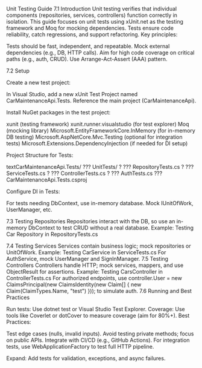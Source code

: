 Unit Testing Guide
7.1 Introduction
Unit testing verifies that individual components 
(repositories, services, controllers) function correctly in isolation. 
This guide focuses on unit tests using xUnit.net as the testing framework 
and Moq for mocking dependencies. Tests ensure code reliability, catch regressions, 
and support refactoring.
Key principles:

Tests should be fast, independent, and repeatable.
Mock external dependencies (e.g., DB, HTTP calls).
Aim for high code coverage on critical paths (e.g., auth, CRUD).
Use Arrange-Act-Assert (AAA) pattern.

7.2 Setup

Create a new test project:

In Visual Studio, add a new xUnit Test Project named CarMaintenanceApi.Tests.
Reference the main project (CarMaintenanceApi).


Install NuGet packages in the test project:

xunit (testing framework)
xunit.runner.visualstudio (for test explorer)
Moq (mocking library)
Microsoft.EntityFrameworkCore.InMemory (for in-memory DB testing)
Microsoft.AspNetCore.Mvc.Testing (optional for integration tests)
Microsoft.Extensions.DependencyInjection (if needed for DI setup)


Project Structure for Tests:

textCarMaintenanceApi.Tests/
??? UnitTests/
?   ??? RepositoryTests.cs
?   ??? ServiceTests.cs
?   ??? ControllerTests.cs
?   ??? AuthTests.cs
??? CarMaintenanceApi.Tests.csproj

Configure DI in Tests:

For tests needing DbContext, use in-memory database.
Mock IUnitOfWork, UserManager, etc.



7.3 Testing Repositories
Repositories interact with the DB, so use an in-memory DbContext to test CRUD without a real database.
Example: Testing Car Repository in RepositoryTests.cs

7.4 Testing Services
Services contain business logic; mock repositories or UnitOfWork.
Example: Testing CarService in ServiceTests.cs
For AuthService, mock UserManager and SignInManager.
7.5 Testing Controllers
Controllers handle HTTP; mock services, mappers, and use ObjectResult for assertions.
Example: Testing CarsController in ControllerTests.cs
For authorized endpoints, use controller.User = new ClaimsPrincipal(new ClaimsIdentity(new Claim[] { new Claim(ClaimTypes.Name, "test") })); to simulate auth.
7.6 Running and Best Practices

Run tests: Use dotnet test or Visual Studio Test Explorer.
Coverage: Use tools like Coverlet or dotCover to measure coverage (aim for 80%+).
Best Practices:

Test edge cases (nulls, invalid inputs).
Avoid testing private methods; focus on public APIs.
Integrate with CI/CD (e.g., GitHub Actions).
For integration tests, use WebApplicationFactory to test full HTTP pipeline.


Expand: Add tests for validation, exceptions, and async failures.